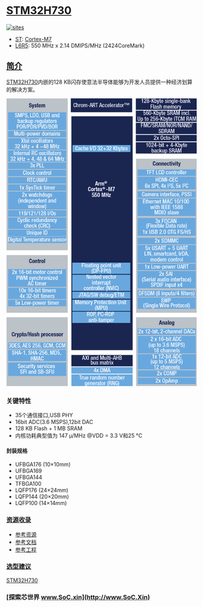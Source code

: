 ﻿# [STM32H730](https://github.com/SoCXin/STM32H730)

[![sites](http://182.61.61.133/link/resources/SoC.png)](http://SoC.Xin)

* [ST](https://www.st.com/zh/): [Cortex-M7](https://github.com/SoCXin/Cortex)
* [L6R5](https://github.com/SoCXin/Level): 550 MHz x 2.14 DMIPS/MHz (2424CoreMark)

## [简介](https://github.com/SoCXin/STM32H730/wiki)

[STM32H730](https://github.com/SoCXin/STM32H730)内嵌的128 KB闪存使意法半导体能够为开发人员提供一种经济划算的解决方案。

[![sites](docs/STM32H730.png)](https://www.st.com/content/st_com/zh/products/microcontrollers-microprocessors/stm32-32-bit-arm-cortex-mcus/stm32-high-performance-mcus/stm32h7-series/stm32h730-value-line.html)

### 关键特性

* 35个通信接口,USB PHY
* 16bit ADC(3.6 MSPS),12bit DAC
* 128 KB Flash + 1 MB SRAM
* 内核功耗典型值为 147 µ/MHz @VDD = 3.3 V和25 °C

#### 封装规格

* UFBGA176 (10×10mm)
* UFBGA169
* UFBGA144
* TFBGA100
* LQFP176 (24×24mm)
* LQFP144 (20×20mm)
* LQFP100 (14×14mm)


### [资源收录](https://github.com/SoCXin)

* [参考资源](src/)
* [参考文档](docs/)
* [参考工程](project/)

### [选型建议](https://github.com/SoCXin)

[STM32H730](https://github.com/SoCXin/STM32H730)

###  [探索芯世界 www.SoC.xin](http://www.SoC.Xin)
